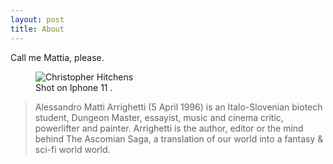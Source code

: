 ```yaml
---
layout: post
title: About
---
```


Call me Mattia, please.

<figure>
  <img alt="Christopher Hitchens" src="https://upload.wikimedia.org/wikipedia/commons/6/63/Christopher_Hitchens_2008-04-24_001.jpg" />
  <figcaption>
    Shot on Iphone 11 .
  </figcaption>
</figure>


>Alessandro Matti Arrighetti (5 April 1996) is an Italo-Slovenian biotech student, Dungeon Master, essayist, music and cinema critic, powerlifter and painter. Arrighetti is the author, editor or the mind behind The Ascomian Saga, a translation of our world into a fantasy & sci-fi world world. 